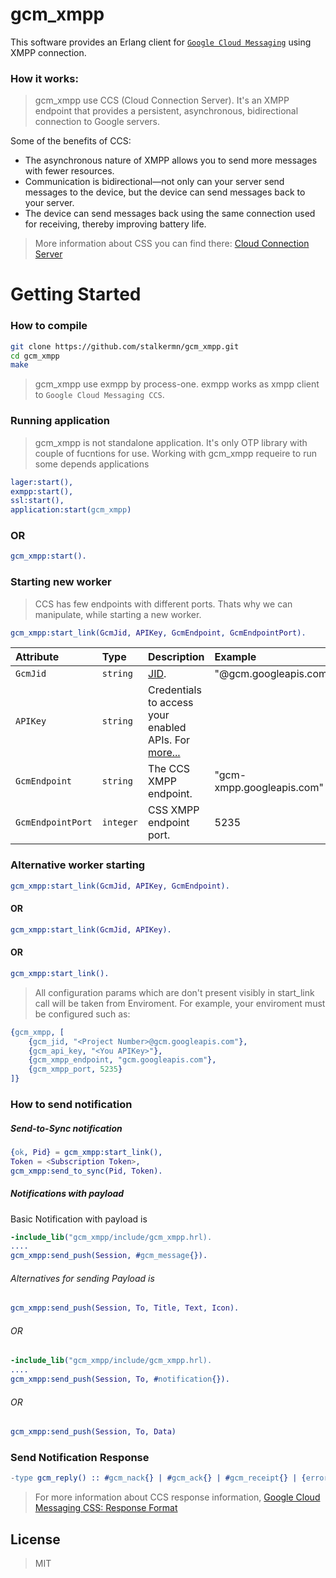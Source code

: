 gcm_xmpp
=======
This software provides an Erlang client for [`Google Cloud Messaging`](http://developer.android.com/google/gcm/index.html "Google Cloud Messaging") using XMPP connection.
### How it works:
> gcm_xmpp use  CCS (Cloud Connection Server). It's an XMPP endpoint that provides a persistent, asynchronous, bidirectional connection to Google servers.

Some of the benefits of CCS:
 - The asynchronous nature of XMPP allows you to send more messages with fewer resources.
 - Communication is bidirectional—not only can your server send messages to the device, but the device can send messages back to your server.
 - The device can send messages back using the same connection used for receiving, thereby improving battery life.

>More information about CSS you can find there:  [Cloud Connection Server](https://developers.google.com/cloud-messaging/ccs)

Getting Started
=======

### How to compile
```sh
git clone https://github.com/stalkermn/gcm_xmpp.git 
cd gcm_xmpp
make
```
> gcm_xmpp use exmpp by process-one. exmpp works as xmpp client to `Google Cloud Messaging CCS`.
### Running application
> gcm_xmpp is not standalone application. It's only OTP library with couple of fucntions for use. 
Working with gcm_xmpp requeire to run some depends applications

```erlang    
lager:start(),
exmpp:start(),
ssl:start(),
application:start(gcm_xmpp)
``` 
### OR
```erlang    
gcm_xmpp:start().
``` 
### Starting new worker
> CCS has few endpoints with different ports. Thats why we can manipulate, while starting a new worker.
```erlang    
gcm_xmpp:start_link(GcmJid, APIKey, GcmEndpoint, GcmEndpointPort).
``` 
    

| Attribute | Type | Description | Example | Default
| :----- | :--- | :------------- | :---------- |:---------- |
| `GcmJid` | `string` | [JID](http://xmpp.org/extensions/xep-0029.html). | "<Project Number>@gcm.googleapis.com" |
| `APIKey`    | `string` | Credentials to access your enabled APIs. For [more...](https://developers.google.com/console/help/new/?hl=en_US#credentials-access-security-and-identity) |
| `GcmEndpoint`    | `string` | The CCS XMPP endpoint. | "gcm-xmpp.googleapis.com" | "gcm-xmpp.googleapis.com" |
| `GcmEndpointPort`    | `integer` | CSS XMPP endpoint port. | 5235 | 5235 |

### Alternative worker starting
```erlang    
gcm_xmpp:start_link(GcmJid, APIKey, GcmEndpoint).
``` 
    
#### OR
```erlang    
gcm_xmpp:start_link(GcmJid, APIKey).
``` 
#### OR
```erlang
gcm_xmpp:start_link().
``` 
> All configuration params which are don't present visibly in start_link call will be taken from Enviroment. For example, your enviroment must be configured such as:
```erlang    
{gcm_xmpp, [
    {gcm_jid, "<Project Number>@gcm.googleapis.com"},
    {gcm_api_key, "<You APIKey>"},
    {gcm_xmpp_endpoint, "gcm.googleapis.com"},
    {gcm_xmpp_port, 5235}
]}
```    
### How to send notification
##### Send-to-Sync notification
```erlang
{ok, Pid} = gcm_xmpp:start_link(),
Token = <Subscription Token>,
gcm_xmpp:send_to_sync(Pid, Token).
```
##### Notifications with payload
Basic Notification with payload is
```erlang
-include_lib("gcm_xmpp/include/gcm_xmpp.hrl).
....
gcm_xmpp:send_push(Session, #gcm_message{}).
```
###### Alternatives for sending Payload is
```erlang    
gcm_xmpp:send_push(Session, To, Title, Text, Icon).
```
###### OR
```erlang    
-include_lib("gcm_xmpp/include/gcm_xmpp.hrl).
....
gcm_xmpp:send_push(Session, To, #notification{}).
```
###### OR
```erlang
gcm_xmpp:send_push(Session, To, Data)
```

### Send Notification Response
```erlang
-type gcm_reply() :: #gcm_nack{} | #gcm_ack{} | #gcm_receipt{} | {error, term()}.
```
> For more information about CCS response information, [Google Cloud Messaging CSS: Response Format](https://developers.google.com/cloud-messaging/ccs)

License
----
> MIT
